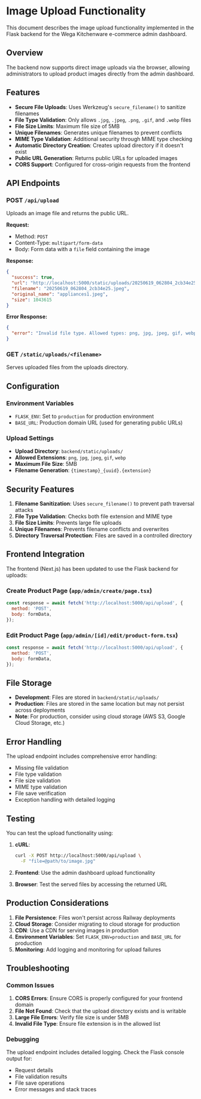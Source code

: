 # Image Upload Functionality

This document describes the image upload functionality implemented in the Flask backend for the Wega Kitchenware e-commerce admin dashboard.

## Overview

The backend now supports direct image uploads via the browser, allowing administrators to upload product images directly from the admin dashboard.

## Features

- **Secure File Uploads**: Uses Werkzeug's `secure_filename()` to sanitize filenames
- **File Type Validation**: Only allows `.jpg`, `.jpeg`, `.png`, `.gif`, and `.webp` files
- **File Size Limits**: Maximum file size of 5MB
- **Unique Filenames**: Generates unique filenames to prevent conflicts
- **MIME Type Validation**: Additional security through MIME type checking
- **Automatic Directory Creation**: Creates upload directory if it doesn't exist
- **Public URL Generation**: Returns public URLs for uploaded images
- **CORS Support**: Configured for cross-origin requests from the frontend

## API Endpoints

### POST `/api/upload`

Uploads an image file and returns the public URL.

**Request:**
- Method: `POST`
- Content-Type: `multipart/form-data`
- Body: Form data with a `file` field containing the image

**Response:**
```json
{
  "success": true,
  "url": "http://localhost:5000/static/uploads/20250619_062804_2cb34e25.jpeg",
  "filename": "20250619_062804_2cb34e25.jpeg",
  "original_name": "appliances1.jpeg",
  "size": 1043615
}
```

**Error Response:**
```json
{
  "error": "Invalid file type. Allowed types: png, jpg, jpeg, gif, webp"
}
```

### GET `/static/uploads/<filename>`

Serves uploaded files from the uploads directory.

## Configuration

### Environment Variables

- `FLASK_ENV`: Set to `production` for production environment
- `BASE_URL`: Production domain URL (used for generating public URLs)

### Upload Settings

- **Upload Directory**: `backend/static/uploads/`
- **Allowed Extensions**: `png`, `jpg`, `jpeg`, `gif`, `webp`
- **Maximum File Size**: 5MB
- **Filename Generation**: `{timestamp}_{uuid}.{extension}`

## Security Features

1. **Filename Sanitization**: Uses `secure_filename()` to prevent path traversal attacks
2. **File Type Validation**: Checks both file extension and MIME type
3. **File Size Limits**: Prevents large file uploads
4. **Unique Filenames**: Prevents filename conflicts and overwrites
5. **Directory Traversal Protection**: Files are saved in a controlled directory

## Frontend Integration

The frontend (Next.js) has been updated to use the Flask backend for uploads:

### Create Product Page (`app/admin/create/page.tsx`)
```javascript
const response = await fetch('http://localhost:5000/api/upload', {
  method: 'POST',
  body: formData,
});
```

### Edit Product Page (`app/admin/[id]/edit/product-form.tsx`)
```javascript
const response = await fetch('http://localhost:5000/api/upload', {
  method: 'POST',
  body: formData,
});
```

## File Storage

- **Development**: Files are stored in `backend/static/uploads/`
- **Production**: Files are stored in the same location but may not persist across deployments
- **Note**: For production, consider using cloud storage (AWS S3, Google Cloud Storage, etc.)

## Error Handling

The upload endpoint includes comprehensive error handling:

- Missing file validation
- File type validation
- File size validation
- MIME type validation
- File save verification
- Exception handling with detailed logging

## Testing

You can test the upload functionality using:

1. **cURL**:
   ```bash
   curl -X POST http://localhost:5000/api/upload \
     -F "file=@path/to/image.jpg"
   ```

2. **Frontend**: Use the admin dashboard upload functionality

3. **Browser**: Test the served files by accessing the returned URL

## Production Considerations

1. **File Persistence**: Files won't persist across Railway deployments
2. **Cloud Storage**: Consider migrating to cloud storage for production
3. **CDN**: Use a CDN for serving images in production
4. **Environment Variables**: Set `FLASK_ENV=production` and `BASE_URL` for production
5. **Monitoring**: Add logging and monitoring for upload failures

## Troubleshooting

### Common Issues

1. **CORS Errors**: Ensure CORS is properly configured for your frontend domain
2. **File Not Found**: Check that the upload directory exists and is writable
3. **Large File Errors**: Verify file size is under 5MB
4. **Invalid File Type**: Ensure file extension is in the allowed list

### Debugging

The upload endpoint includes detailed logging. Check the Flask console output for:
- Request details
- File validation results
- File save operations
- Error messages and stack traces 